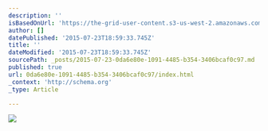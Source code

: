 ```yaml
---
description: ''
isBasedOnUrl: 'https://the-grid-user-content.s3-us-west-2.amazonaws.com/5823abdf-4038-4ee9-81ba-4db5c21f67db.jpg'
author: []
datePublished: '2015-07-23T18:59:33.745Z'
title: ''
dateModified: '2015-07-23T18:59:33.745Z'
sourcePath: _posts/2015-07-23-0da6e80e-1091-4485-b354-3406bcaf0c97.md
published: true
url: 0da6e80e-1091-4485-b354-3406bcaf0c97/index.html
_context: 'http://schema.org'
_type: Article

---
```

![](https://the-grid-user-content.s3-us-west-2.amazonaws.com/5823abdf-4038-4ee9-81ba-4db5c21f67db.jpg)